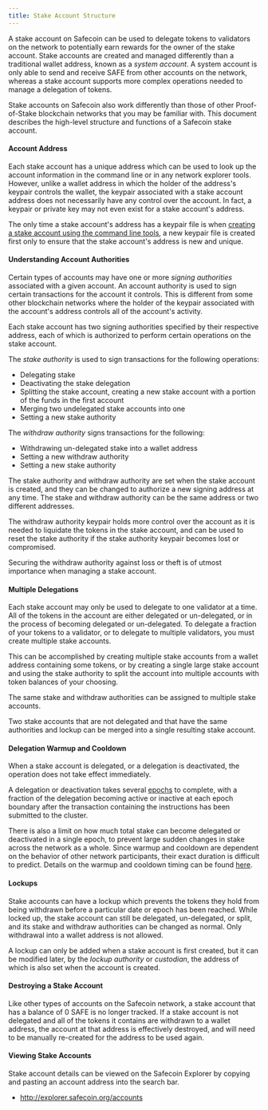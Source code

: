 ```yaml
---
title: Stake Account Structure
---
```


A stake account on Safecoin can be used to delegate tokens to validators on
the network to potentially earn rewards for the owner of the stake account.
Stake accounts are created and managed differently than a traditional wallet
address, known as a *system account*.  A system account is only able to send and
receive SAFE from other accounts on the network, whereas a stake account supports
more complex operations needed to manage a delegation of tokens.

Stake accounts on Safecoin also work differently than those of other Proof-of-Stake
blockchain networks that you may be familiar with.  This document describes the
high-level structure and functions of a Safecoin stake account.

#### Account Address
Each stake account has a unique address which can be used to look up the account
information in the command line or in any network explorer tools.  However,
unlike a wallet address in which the holder of the address's keypair controls
the wallet, the keypair associated with a stake account address does not necessarily have
any control over the account.  In fact, a keypair or private key may not even
exist for a stake account's address.

The only time a stake account's address has a keypair file is when [creating
a stake account using the command line tools](../cli/delegate-stake.md#create-a-stake-account),
a new keypair file is created first only to ensure that the stake account's
address is new and unique.

#### Understanding Account Authorities
Certain types of accounts may have one or more *signing authorities*
associated with a given account. An account authority is used to sign certain
transactions for the account it controls.  This is different from
some other blockchain networks where the holder of the keypair associated with
the account's address controls all of the account's activity.

Each stake account has two signing authorities specified by their respective address,
each of which is authorized to perform certain operations on the stake account.

The *stake authority* is used to sign transactions for the following operations:
 - Delegating stake
 - Deactivating the stake delegation
 - Splitting the stake account, creating a new stake account with a portion of the
 funds in the first account
 - Merging two undelegated stake accounts into one
 - Setting a new stake authority

The *withdraw authority* signs transactions for the following:
 - Withdrawing un-delegated stake into a wallet address
 - Setting a new withdraw authority
 - Setting a new stake authority

The stake authority and withdraw authority are set when the stake account is
created, and they can be changed to authorize a new signing address at any time.
The stake and withdraw authority can be the same address or two different
addresses.

The withdraw authority keypair holds more control over the account as it is
needed to liquidate the tokens in the stake account, and can be used to reset
the stake authority if the stake authority keypair becomes lost or compromised.

Securing the withdraw authority against loss or theft is of utmost importance
when managing a stake account.

#### Multiple Delegations
Each stake account may only be used to delegate to one validator at a time.
All of the tokens in the account are either delegated or un-delegated, or in the
process of becoming delegated or un-delegated.  To delegate a fraction of your
tokens to a validator, or to delegate to multiple validators, you must create
multiple stake accounts.

This can be accomplished by creating multiple stake accounts from a wallet
address containing some tokens, or by creating a single large stake account
and using the stake authority to split the account into multiple accounts
with token balances of your choosing.

The same stake and withdraw authorities can be assigned to multiple
stake accounts.

Two stake accounts that are not delegated and that have the same authorities
and lockup can be merged into a single resulting stake account.

#### Delegation Warmup and Cooldown
When a stake account is delegated, or a delegation is deactivated, the operation
does not take effect immediately.

A delegation or deactivation takes several [epochs](../terminology.md#epoch)
to complete, with a fraction of the delegation becoming active or inactive at
each epoch boundary after the transaction containing the instructions has been
submitted to the cluster.

There is also a limit on how much total stake can become delegated or
deactivated in a single epoch, to prevent large sudden changes in stake across
the network as a whole. Since warmup and cooldown are dependent on the behavior
of other network participants, their exact duration is difficult to predict.
Details on the warmup and cooldown timing can be found
[here](../cluster/stake-delegation-and-rewards.md#stake-warmup-cooldown-withdrawal).

#### Lockups
Stake accounts can have a lockup which prevents the tokens they hold from being
withdrawn before a particular date or epoch has been
reached.  While locked up, the stake account can still be delegated, un-delegated,
or split, and its stake and withdraw authorities can be changed as normal.  Only
withdrawal into a wallet address is not allowed.

A lockup can only be added when a stake account is first created, but it can be
modified later, by the *lockup authority* or *custodian*, the address of which
is also set when the account is created.

#### Destroying a Stake Account
Like other types of accounts on the Safecoin network, a stake account that has a
balance of 0 SAFE is no longer tracked.  If a stake account is not delegated
and all of the tokens it contains are withdrawn to a wallet address, the account
at that address is effectively destroyed, and will need to be manually
re-created for the address to be used again.

#### Viewing Stake Accounts
Stake account details can be viewed on the Safecoin Explorer by copying and pasting
an account address into the search bar.
 - http://explorer.safecoin.org/accounts
